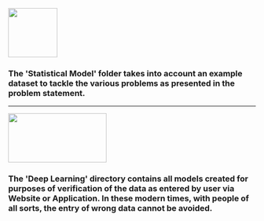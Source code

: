 <img src="https://i.pinimg.com/originals/cb/17/b8/cb17b80a942d7c317a35ff1324fae12f.gif" width=100 height=100> 
<br> 

### The 'Statistical Model' folder takes into account an example dataset to tackle the various problems as presented in the problem statement.

___________________________________________________________________________________________________________________________________

<img src="https://2.bp.blogspot.com/-c8AgmXS4nSs/WyzQ1fiH8sI/AAAAAAAAAI0/FFuGD87iBf8L282guQ_a6XM1XAUdyxV9wCLcBGAs/s1600/DP1.gif" width=200 height=100> 
<br> 

### The 'Deep Learning' directory contains all models created for purposes of verification of the data as entered by user via Website or Application. In these modern times, with people of all sorts, the entry of wrong data cannot be avoided.

